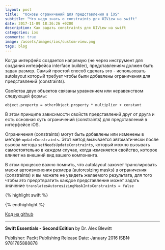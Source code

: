 ```yaml
---
layout: post
title:  "Основы ограничений для представления в iOS"
subtitle: "Что надо знать о constraints для UIView на swift"
date: 2017-11-09 18:36:26 +0200
description: Как задать constraints для UIView на swift
categories: ios
comments: true
image: /assets/images/ios/custom-view.png
tags: blog
---
```


Когда интерфейс создается напрямую (не через инструмент для создания интерфейса interface builder), представлениям должен быть задан размер. Самый простой способ сделать это - использовать autolayout который требует чтобы были добавлены ограничения для представлений (constraints).

Свойства двух объектов связаны уравнением или неравенством следующей формы:

`object.property = otherObject.property * multiplier + constant`

В этом принципе зависимости свойств представлений друг от друга и есть основная суть ограничений (constraints) для представлений в интерфейсе iOS.

Ограничения (constraints) могут быть добавлены или изменены в методе `updateConstraints`. Этот метод вызывается автоматически после вызова метода `setNeedsUpdateConstraints`, который можно вызывать самостоятельно в каждом случае, когда изменяется свойство, которое влияет на внешний вид вашего компонента.

В этом процессе важно помнить, что autolayout захочет транслировать маски автоизменения размера (autoresizing masks) в ограничения (constraints) и вы можете не увидеть желаемого результата, для того чтобы это предотвратить каждое представление может задать значение `translatesAutoresizingMaskIntoConstraints = false`


{% highlight swift %}

{% endhighlight %}

[Код на github](https://github.com/zhukovka/iosplaygrounds/tree/create-view)

---
**Swift Essentials - Second Edition** by Dr. Alex Blewitt

Publisher: Packt Publishing
Release Date: January 2016
ISBN: 9781785888878
